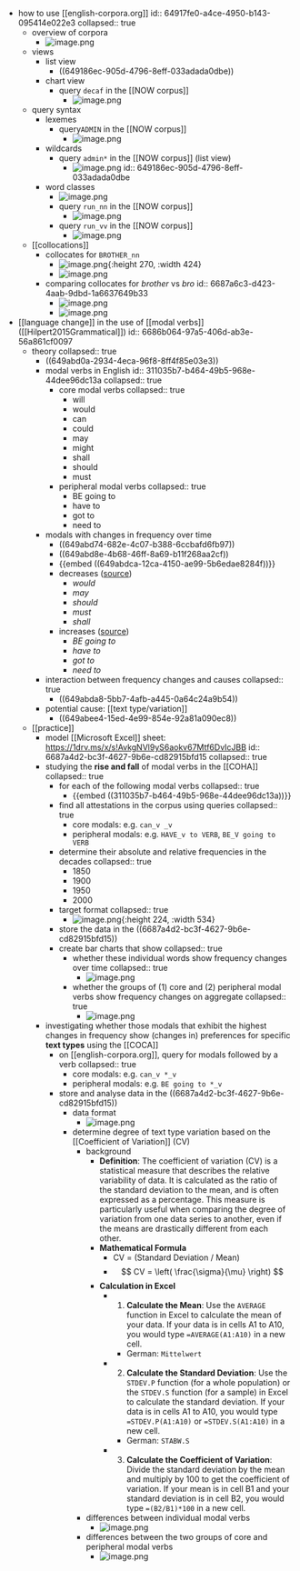 - how to use [[english-corpora.org]]
  id:: 64917fe0-a4ce-4950-b143-095414e022e3
  collapsed:: true
	- overview of corpora
		- ![image.png](../assets/image_1687259415127_0.png)
	- views
		- list view
			- ((649186ec-905d-4796-8eff-033adada0dbe))
		- chart view
			- query `decaf` in the [[NOW corpus]]
				- ![image.png](../assets/image_1687259109695_0.png)
	- query syntax
		- lexemes
			- query`ADMIN` in the [[NOW corpus]]
				- ![image.png](../assets/image_1687258926938_0.png)
		- wildcards
			- query `admin*` in the [[NOW corpus]] (list view)
				- ![image.png](../assets/image_1687258861595_0.png)
				  id:: 649186ec-905d-4796-8eff-033adada0dbe
		- word classes
			- ![image.png](../assets/image_1687259357965_0.png)
			- query `run_nn` in the [[NOW corpus]]
				- ![image.png](../assets/image_1687259262662_0.png)
			- query `run_vv` in the [[NOW corpus]]
				- ![image.png](../assets/image_1687259313776_0.png)
	- [[collocations]]
		- collocates for `BROTHER_nn`
			- ![image.png](../assets/image_1720166129664_0.png){:height 270, :width 424}
			- ![image.png](../assets/image_1720166070331_0.png)
		- comparing collocates for *brother* vs *bro*
		  id:: 6687a6c3-d423-4aab-9dbd-1a6637649b33
			- ![image.png](../assets/image_1687261600943_0.png)
			- ![image.png](../assets/image_1687261574344_0.png)
- [[language change]] in the use of [[modal verbs]] ([[Hilpert2015Grammatical]])
  id:: 6686b064-97a5-406d-ab3e-56a861cf0097
	- theory
	  collapsed:: true
		- ((649abd0a-2934-4eca-96f8-8ff4f85e03e3))
		- modal verbs in English
		  id:: 311035b7-b464-49b5-968e-44dee96dc13a
		  collapsed:: true
			- core modal verbs
			  collapsed:: true
				- will
				- would
				- can
				- could
				- may
				- might
				- shall
				- should
				- must
			- peripheral modal verbs
			  collapsed:: true
				- BE going to
				- have to
				- got to
				- need to
		- modals with changes in frequency over time
			- ((649abd74-682e-4c07-b388-6ccbafd6fb97))
			- ((649abd8e-4b68-46ff-8a69-b11f268aa2cf))
			- {{embed ((649abdca-12ca-4150-ae99-5b6edae8284f))}}
			- decreases ([source](((649b01d8-55ec-4a2b-9455-ac178224b327))))
				- *would*
				- *may*
				- *should*
				- *must*
				- *shall*
			- increases ([source](((649abe39-2aaf-438b-89e0-298a7e3eadcb))))
				- *BE going to*
				- *have to*
				- *got to*
				- *need to*
		- interaction between frequency changes and causes
		  collapsed:: true
			- ((649abda8-5bb7-4afb-a445-0a64c24a9b54))
		- potential cause: [[text type/variation]]
			- ((649abee4-15ed-4e99-854e-92a81a090ec8))
	- [[practice]]
		- model [[Microsoft Excel]] sheet: https://1drv.ms/x/s!AvkgNVl9yS6aokv67Mtf6DvIcJBB
		  id:: 6687a4d2-bc3f-4627-9b6e-cd82915bfd15
		  collapsed:: true
		- studying the **rise and fall** of modal verbs in the [[COHA]]
		  collapsed:: true
			- for each of the following modal verbs
			  collapsed:: true
				- {{embed ((311035b7-b464-49b5-968e-44dee96dc13a))}}
			- find all attestations in the corpus using queries
			  collapsed:: true
				- core modals: e.g. `can_v _v`
				- peripheral modals: e.g. `HAVE_v to VERB`, `BE_V going to VERB`
			- determine their absolute and relative frequencies in the decades
			  collapsed:: true
				- 1850
				- 1900
				- 1950
				- 2000
			- target format
			  collapsed:: true
				- ![image.png](../assets/image_1687959697860_0.png){:height 224, :width 534}
			- store the data in the ((6687a4d2-bc3f-4627-9b6e-cd82915bfd15))
			- create bar charts that show
			  collapsed:: true
				- whether these individual words show frequency changes over time
				  collapsed:: true
					- ![image.png](../assets/image_1687959732182_0.png)
				- whether the groups of (1) core and (2) peripheral modal verbs show frequency changes on aggregate
				  collapsed:: true
					- ![image.png](../assets/image_1689070200344_0.png)
		- investigating whether those modals that exhibit the highest changes in frequency show (changes in) preferences for specific **text types** using the [[COCA]]
			- on [[english-corpora.org]], query for modals followed by a verb
			  collapsed:: true
				- core modals: e.g. `can_v *_v`
				- peripheral modals: e.g. `BE going to *_v`
			- store and analyse data in the ((6687a4d2-bc3f-4627-9b6e-cd82915bfd15))
				- data format
					- ![image.png](../assets/image_1687959769997_0.png)
				- determine degree of text type variation based on the [[Coefficient of Variation]] (CV)
					- background
						- **Definition**: The coefficient of variation (CV) is a statistical measure that describes the relative variability of data. It is calculated as the ratio of the standard deviation to the mean, and is often expressed as a percentage. This measure is particularly useful when comparing the degree of variation from one data series to another, even if the means are drastically different from each other.
						- **Mathematical Formula**
							- CV = (Standard Deviation / Mean)
							- $$ CV = \left( \frac{\sigma}{\mu} \right) $$
						- **Calculation in Excel**
							- 1. **Calculate the Mean**: Use the `AVERAGE` function in Excel to calculate the mean of your data. If your data is in cells A1 to A10, you would type `=AVERAGE(A1:A10)` in a new cell.
								- German: `Mittelwert`
							- 2. **Calculate the Standard Deviation**: Use the `STDEV.P` function (for a whole population) or the `STDEV.S` function (for a sample) in Excel to calculate the standard deviation. If your data is in cells A1 to A10, you would type `=STDEV.P(A1:A10)` or `=STDEV.S(A1:A10)` in a new cell.
								- German: `STABW.S`
							- 3. **Calculate the Coefficient of Variation**: Divide the standard deviation by the mean and multiply by 100 to get the coefficient of variation. If your mean is in cell B1 and your standard deviation is in cell B2, you would type `=(B2/B1)*100` in a new cell.
					- differences between individual modal verbs
						- ![image.png](../assets/image_1689070302563_0.png)
					- differences between the two groups of core and peripheral modal verbs
						- ![image.png](../assets/image_1689070360661_0.png)
